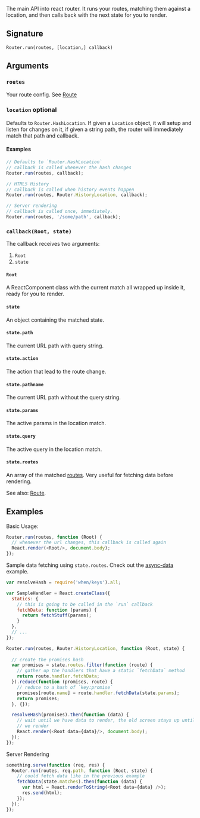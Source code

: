 The main API into react router. It runs your routes, matching them
against a location, and then calls back with the next state for you to
render.

Signature
---------

`Router.run(routes, [location,] callback)`

Arguments
---------

### `routes`

Your route config. See [Route][route]

### `location` optional

Defaults to `Router.HashLocation`. If given a `Location` object, it
will setup and listen for changes on it, if given a string path, the
router will immediately match that path and callback.

#### Examples

```js
// Defaults to `Router.HashLocation`
// callback is called whenever the hash changes
Router.run(routes, callback);

// HTML5 History
// callback is called when history events happen
Router.run(routes, Router.HistoryLocation, callback);

// Server rendering
// callback is called once, immediately.
Router.run(routes, '/some/path', callback);
```

### `callback(Root, state)`

The callback receives two arguments:

1. `Root`
2. `state`

#### `Root`

A ReactComponent class with the current match all wrapped up inside it, ready
for you to render.

#### `state`

An object containing the matched state.

#### `state.path`

The current URL path with query string.

#### `state.action`

The action that lead to the route change.

#### `state.pathname`

The current URL path without the query string.

#### `state.params`

The active params in the location match.

#### `state.query`

The active query in the location match.

#### `state.routes`

An array of the matched [routes][route]. Very useful for fetching data before
rendering.

See also: [Route][route].

Examples
--------

Basic Usage:

```js
Router.run(routes, function (Root) {
  // whenever the url changes, this callback is called again
  React.render(<Root/>, document.body);
});
```

Sample data fetching using `state.routes`. Check out the
[async-data][async-data] example.

```js
var resolveHash = require('when/keys').all;

var SampleHandler = React.createClass({
  statics: {
    // this is going to be called in the `run` callback
    fetchData: function (params) {
      return fetchStuff(params);
    }
  },
  // ...
});

Router.run(routes, Router.HistoryLocation, function (Root, state) {
  
  // create the promises hash
  var promises = state.routes.filter(function (route) {
    // gather up the handlers that have a static `fetchData` method
    return route.handler.fetchData;
  }).reduce(function (promises, route) {
    // reduce to a hash of `key:promise`
    promises[route.name] = route.handler.fetchData(state.params);
    return promises;
  }, {});

  resolveHash(promises).then(function (data) {
    // wait until we have data to render, the old screen stays up until
    // we render
    React.render(<Root data={data}/>, document.body);
  });
});
```

Server Rendering

```js
something.serve(function (req, res) {
  Router.run(routes, req.path, function (Root, state) {
    // could fetch data like in the previous example
    fetchData(state.matches).then(function (data) {
      var html = React.renderToString(<Root data={data} />);
      res.send(html);
    });
  });
});
```

  [route]:#TODO
  [async-data]:#TODO

